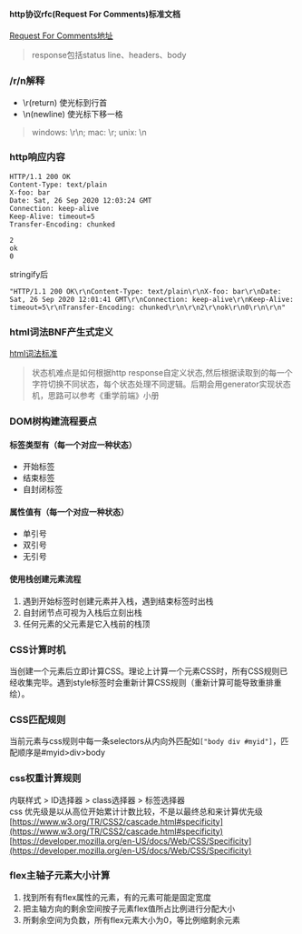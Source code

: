 #### http协议rfc(Request For Comments)标准文档
[Request For Comments地址](https://tools.ietf.org/html/rfc2616)
> response包括status line、headers、body

### /r/n解释
- \r(return) 使光标到行首
- \n(newline) 使光标下移一格
> windows: \r\n; mac: \r; unix: \n

### http响应内容
```
HTTP/1.1 200 OK
Content-Type: text/plain
X-foo: bar
Date: Sat, 26 Sep 2020 12:03:24 GMT
Connection: keep-alive
Keep-Alive: timeout=5
Transfer-Encoding: chunked

2
ok
0
```
stringify后
```
"HTTP/1.1 200 OK\r\nContent-Type: text/plain\r\nX-foo: bar\r\nDate: Sat, 26 Sep 2020 12:01:41 GMT\r\nConnection: keep-alive\r\nKeep-Alive: timeout=5\r\nTransfer-Encoding: chunked\r\n\r\n2\r\nok\r\n0\r\n\r\n"
```
### html词法BNF产生式定义
[html词法标准](https://html.spec.whatwg.org/multipage/parsing.html#tokenization)
> 状态机难点是如何根据http response自定义状态,然后根据读取到的每一个字符切换不同状态，每个状态处理不同逻辑。后期会用generator实现状态机，思路可以参考《重学前端》小册


### DOM树构建流程要点
#### 标签类型有（每一个对应一种状态）
- 开始标签
- 结束标签
- 自封闭标签
#### 属性值有（每一个对应一种状态）
- 单引号
- 双引号
- 无引号
#### 使用栈创建元素流程
1. 遇到开始标签时创建元素并入栈，遇到结束标签时出栈
2. 自封闭节点可视为入栈后立刻出栈
3. 任何元素的父元素是它入栈前的栈顶

### CSS计算时机
当创建一个元素后立即计算CSS。理论上计算一个元素CSS时，所有CSS规则已经收集完毕。遇到style标签时会重新计算CSS规则（重新计算可能导致重排重绘）。

### CSS匹配规则
当前元素与css规则中每一条selectors从内向外匹配如`["body div #myid"]`，匹配顺序是#myid>div>body

### css权重计算规则
内联样式 > ID选择器 > class选择器 > 标签选择器  
css 优先级是以从高位开始累计计数比较，不是以最终总和来计算优先级
[https://www.w3.org/TR/CSS2/cascade.html#specificity](https://www.w3.org/TR/CSS2/cascade.html#specificity)  
[https://developer.mozilla.org/en-US/docs/Web/CSS/Specificity](https://developer.mozilla.org/en-US/docs/Web/CSS/Specificity)

### flex主轴子元素大小计算
1. 找到所有有flex属性的元素，有的元素可能是固定宽度
2. 把主轴方向的剩余空间按子元素flex值所占比例进行分配大小
3. 所剩余空间为负数，所有flex元素大小为0，等比例缩剩余元素